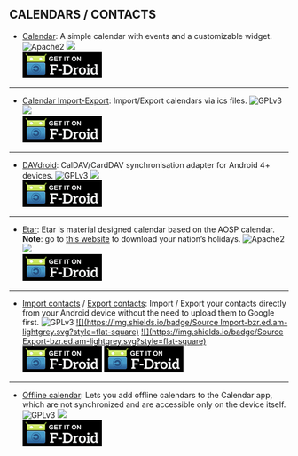 ## CALENDARS / CONTACTS

* [Calendar](http://v.ht/LHAu): A simple calendar with events and a customizable widget.
![Apache2](https://img.shields.io/badge/License-Apache%202.0-yellowgreen.svg?style=flat-square)
[![](https://img.shields.io/badge/Source-Github-lightgrey.svg?style=flat-square)](https://github.com/SimpleMobileTools/Simple-Calendar)  
[![](Pictures/F-Droid.png)](http://v.ht/LHAu)

***

* [Calendar Import-Export](http://v.ht/sRMe): Import/Export calendars via ics files.
![GPLv3](https://img.shields.io/badge/License-GPLv3-brightgreen.svg?style=flat-square)
[![](https://img.shields.io/badge/Source-Github-lightgrey.svg?style=flat-square)](https://github.com/SufficientlySecure/calendar-import-export)  
[![](Pictures/F-Droid.png)](http://v.ht/sRMe)

***

* [DAVdroid](http://v.ht/pkUE): CalDAV/CardDAV synchronisation adapter for Android 4+ devices.
![GPLv3](https://img.shields.io/badge/License-GPLv3-brightgreen.svg?style=flat-square)
[![](https://img.shields.io/badge/Source-davdroid-lightgrey.svg?style=flat-square)](https://davdroid.bitfire.at/source/)  
[![](Pictures/F-Droid.png)](http://v.ht/pkUE)

***

* [Etar](http://v.ht/IDXQ): Etar is material designed calendar based on the AOSP calendar.  
**Note**: go to [this website](https://www.mozilla.org/en-US/projects/calendar/holidays/) to download your nation’s holidays.
![Apache2](https://img.shields.io/badge/License-Apache%202.0-yellowgreen.svg?style=flat-square)
[![](https://img.shields.io/badge/Source-Github-lightgrey.svg?style=flat-square)](https://github.com/xsoh/Etar-Calendar)  
[![](Pictures/F-Droid.png)](http://v.ht/IDXQ)

***

* [Import contacts](http://v.ht/zyRr) / [Export contacts](http://v.ht/I456): Import / Export your contacts directly from your Android device without the need to upload them to Google first.
![GPLv3](https://img.shields.io/badge/License-GPLv3-brightgreen.svg?style=flat-square)
[![](https://img.shields.io/badge/Source Import-bzr.ed.am-lightgrey.svg?style=flat-square)](http://bzr.ed.am/android/import-contacts)
[![](https://img.shields.io/badge/Source Export-bzr.ed.am-lightgrey.svg?style=flat-square)](http://bzr.ed.am/android/export-contacts)  
[![](Pictures/F-Droid.png)](http://v.ht/zyRr)  [![](Pictures/F-Droid.png)](http://v.ht/I456)

***

* [Offline calendar](http://v.ht/B2WP): Lets you add offline calendars to the Calendar app, which are not synchronized and are accessible only on the device itself.
![GPLv3](https://img.shields.io/badge/License-GPLv3-brightgreen.svg?style=flat-square)
[![](https://img.shields.io/badge/Source-Github-lightgrey.svg?style=flat-square)](https://github.com/SufficientlySecure/offline-calendar)  
[![](Pictures/F-Droid.png)](http://v.ht/B2WP)